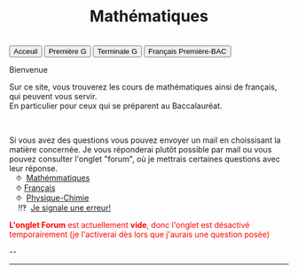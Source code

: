 <html>
 <title>Mathématiques</title>
 <head>
    <meta charset="utf-8"/>
    <link href="style.css" rel="stylesheet" type="text/css"/>
    <meta name="viewport" content="width=device-width, initial-scale=1">
    <link rel="stylesheet" href="https://www.w3schools.com/w3css/4/w3.css">
    <meta name="viewport" content="width=device-width, initial-scale=1" />
    <link rel="stylesheet" href="https://www.w3schools.com/w3css/4/w3.css" />
    <script src="s.js" data-import=""></script>
 </head>
 <body onload="body()">
 <center><h1 id="h1">Mathématiques</h1></center>
 <br>
 <div class="w3-container">
  
 </div>

 <div class="w3-bar w3-black">
  <button class="w3-bar-item w3-button" onclick="openCity('Ac')">Acceuil</button>
  <!--<button class="w3-bar-item w3-button" onclick="openCity('Six')">Sixième</button>
  <button class="w3-bar-item w3-button" onclick="openCity('Cinq')">Cinquième</button>
  <button class="w3-bar-item w3-button" onclick="openCity('Quatre')">Quatrième</button>
  <button class="w3-bar-item w3-button" onclick="openCity('Trois')">Troisième</button>
  <button class="w3-bar-item w3-button" onclick="openCity('Seconde')">Seconde</button>-->
  <button class="w3-bar-item w3-button" onclick="openCity('Première')">Première G</button>
  <button class="w3-bar-item w3-button" onclick="openCity('Terminale')">Terminale G</button>
  <button class="w3-bar-item w3-button" onclick="openCity('Français')">Français Première-BAC</button>
  <!-- <button class="w3-bar-item w3-button" onclick="openCity('Info')">Informatique</button>
  <button class="w3-bar-item w3-button" onclick="openCity('Forum')">Forum</button>-->
 </div>
 <div id="Ac" class="w3-container city">
  <p id="para2">Bienvenue</p>
  <p id="para3">Sur ce site, vous trouverez les cours de mathématiques ainsi de français, qui peuvent vous servir.<br> En particulier pour ceux qui se préparent au Baccalauréat.</p>
 <br>
  <div id="center">
  <p id="para33">Si vous avez des questions vous pouvez envoyer un mail en choissisant la matière concernée. Je vous réponderai plutôt possible par mail ou vous pouvez consulter l'onglet "forum", où je mettrais certaines questions avec leur réponse. 
  <br>&nbsp;&nbsp;&nbsp;⯑ &nbsp;<a title="Question" href="mailto:ozcelebialican2005@gmail.com?subject=J'ai une question%5BMat%5D&body=Ma%20question%20se%20porte%20sur%20les%20mathématiques%20(ne%20changez%20pas%20l'objet%20du%20mail).">Mathémmatiques</a>
  <br>&nbsp;&nbsp;&nbsp;⯑&nbsp;<a title="Question" href="mailto:ozcelebialican2005@gmail.com?subject=J'ai une question%5BFR%5D&body=Ma%20question%20se%20porte%20sur%20le%20français%20 (ne%20changez%20pas%20l'objet%20du%20mail).">Français</a>
  <br>&nbsp;&nbsp;&nbsp;⯑ &nbsp;<a title="Question" href="mailto:ozcelebialican2005@gmail.com?subject=J'ai une question%5BP-C%5D&body=Ma%20question%20se%20porte%20sur%20les%20Physique-Chimie%20(ne%20changez%20pas%20l'objet%20du%20mail).">Physique-Chimie</a>
  <br> &nbsp;&nbsp;&nbsp; ‼‽ &nbsp;<a title="Signaler une erreur" href="mailto:ozcelebialican2005@gmail.com?subject=%5BErreur%5D&body=Ma%20question%20se%20porte%20sur%20le%20français%20 (ne%20changez%20pas%20l'objet%20du%20mail).%0ADans%20l'onglet:%0ANom%20du%20fichier:%0AErreur:">Je signale une erreur!</a>
  </p></div>
  <p><font style="color:red"><b>L'onglet Forum</b> est actuellement <b>vide</b>, donc l'onglet est désactivé temporairement (je l'activerai dès lors que j'aurais une question posée)</font></p>
  <p>--</p> 
  <hr>
 </div>

 <!--
 <div id="Six" class="w3-container city" style="display:none">
 <p id="para1">Sixième</p>
 <p id="para3"><a href="mat/6e/Programme_6.pdf" dowload="" target="_blank"><font style="color:#0000FF;"><u> Programme de l'année</u></font> </a>et<a href="mat/6e/Edt.pdf" dowload="" target="_blank"><font style="color:#0000FF;"><u> Edt</u></font></a> </p>
  <p id="para6">📁 Chapitre 1:</p>
    <ul>
      <li><a href="mat/6e/Chp1/    " dowload="" target="_blank"><p id="para4">📄   </p></a></li>
      <li><a href="mat/6e/Chp1/    " dowload="" target="_blank"><p id="para4">📄   TD-</p></a></li>
      <li><a href="mat/6e/Chp1/    " dowload="" target="_blank"><p id="para4">📄   Correction-TD-</p></a></li>
      <li><a href="mat/6e/Chp1/    " dowload="" target="_blank"><p id="para4">📄   </p></a></li>
   </ul>
 <hr> 
 </div>

 <div id="Cinq" class="w3-container city" style="display:none"> 
  <p id="para1">Cinquième</p>
  <p id="para3"><a href="mat/5e/Programme_5.pdf" dowload="" target="_blank"><font style="color:#0000FF;"><u> Programme de l'année</u></font> </a>et<a href="mat/5e/Edt.pdf" dowload="" target="_blank"><font style="color:#0000FF;"><u> Edt</u></font> </a></p>
  <p id="para6">📁 Chapitre 1:</p>
    <ul>
      <li><a href="mat/5e/Chp1/    " dowload="" target="_blank"><p id="para4">📄   </p></a></li>
      <li><a href="mat/5e/Chp1/    " dowload="" target="_blank"><p id="para4">📄   TD-</p></a></li>
      <li><a href="mat/5e/Chp1/    " dowload="" target="_blank"><p id="para4">📄   Correction-TD-</p></a></li>
      <li><a href="mat/5e/Chp1/    " dowload="" target="_blank"><p id="para4">📄   </p></a></li>
   </ul>
  <hr>
 </div>

 <div id="Quatre" class="w3-container city" style="display:none">
  <p id="para1">Quatrième</p>
  <p id="para3"><a href="mat/4e/Programme_4.pdf" dowload="" target="_blank"><font style="color:#0000FF;"><u> Programme de l'année</u></font></a> et<a href="mat/4e/Edt.pdf" dowload="" target="_blank"><font style="color:#0000FF;"><u> Edt</u></font></a> </p>
  <p id="para6">📁 Chapitre 1:</p>
    <ul>
      <li><a href="mat/4e/Chp1/    " dowload="" target="_blank"><p id="para4">📄   </p></a></li>
      <li><a href="mat/4e/Chp1/    " dowload="" target="_blank"><p id="para4">📄   TD-</p></a></li>
      <li><a href="mat/4e/Chp1/    " dowload="" target="_blank"><p id="para4">📄   Correction-TD-</p></a></li>
      <li><a href="mat/4e/Chp1/    " dowload="" target="_blank"><p id="para4">📄   </p></a></li>
   </ul>
  <hr>
 </div>

 <div id="Tois" class="w3-container city" style="display:none">
  <p id="para1">Troisième</p>
  <p id="para3"><a href="mat/6e/Programme_3.pdf" dowload="" target="_blank"><font style="color:#0000FF;"><u> Programme de l'année</u></font></a> et<a href="mat/3e/Edt.pdf" dowload="" target="_blank"><font style="color:#0000FF;"><u> Edt</u></font></a> </p>
   <p id="para6">📁 Chapitre 1:</p>
    <ul>
      <li><a href="mat/3e/Chp1/    " dowload="" target="_blank"><p id="para4">📄   </p></a></li>
      <li><a href="mat/3e/Chp1/    " dowload="" target="_blank"><p id="para4">📄   TD-</p></a></li>
      <li><a href="mat/3e/Chp1/    " dowload="" target="_blank"><p id="para4">📄   Correction-TD-</p></a></li>
      <li><a href="mat/3e/Chp1/    " dowload="" target="_blank"><p id="para4">📄   </p></a></li>
   </ul>
  <hr>
 </div>

 <div id="Seconde" class="w3-container city" style="display:none">
  <p id="para1">Seconde</p>
  <p id="para3"><a href="mat/2nde/Programme_2.pdf" dowload="" target="_blank"><font style="color:#0000FF;"><u> Programme de l'année</u></font> </a>et<a href="mat/2nde/Edt.pdf" dowload="" target="_blank"><font style="color:#0000FF;"><u> Edt</u></font></a> </p>
  <p id="para6">📁 Chapitre 1:</p>
    <ul>
      <li><a href="mat/2nde/Chp1/    " dowload="" target="_blank"><p id="para4">📄   </p></a></li>
      <li><a href="mat/2nde/Chp1/    " dowload="" target="_blank"><p id="para4">📄   TD-</p></a></li>
      <li><a href="mat/2nde/Chp1/    " dowload="" target="_blank"><p id="para4">📄   Correction-TD-</p></a></li>
      <li><a href="mat/2nde/Chp1/    " dowload="" target="_blank"><p id="para4">📄   </p></a></li>
   </ul>
  <hr>
 </div>

 <div id="Première" class="w3-container city" style="display:none">
  <p id="para1">Première</p>
  <p id="para3"><a href="mat/1re/Programme_1.pdf" dowload="" target="_blank"><font style="color:#0000FF;"><u> Programme de l'année</u></font></a> et<a href="mat/1re/Edt.pdf" dowload="" target="_blank"><font style="color:#0000FF;"><u> Edt</u></font></a> </p>
  <p id="para6">📁 Chapitre 1:</p>
    <ul>
      <li><a href="mat/1re/Chp1/    " dowload="" target="_blank"><p id="para4">📄   </p></a></li>
      <li><a href="mat/1re/Chp1/    " dowload="" target="_blank"><p id="para4">📄   TD-</p></a></li>
      <li><a href="mat/1re/Chp1/    " dowload="" target="_blank"><p id="para4">📄   Correction-TD-</p></a></li>
      <li><a href="mat/1re/Chp1/    " dowload="" target="_blank"><p id="para4">📄   </p></a></li>
   </ul>
  <hr>
 </div>-->

 <div id="Terminale" class="w3-container city" style="display:none">
  <p id="para1">Terminale Générale</p>
  <p id="para3"><a href="mat/Tle/Programme_T-G.pdf" dowload="" target="_blank"><font style="color:#0000FF;"><u> Programme de l'année</u></font> </a>et<a href="mat/Tle/Edt.pdf" dowload="" target="_blank"><font style="color:#0000FF;"><u> Edt</u></font></a> </p>
  <p id="para6">📁  Equations différentielles</p>
    <ul>
      <li><a href="mat/Tle/ED/Cours-equations_differentielles.pdf" dowload="" target="_blank"><p id="para4">📄   Cours-Equations differentielles</p></a></li>
      <li><a href="mat/Tle/ED/TD-equations_differentielles.pdf" dowload="" target="_blank"><p id="para4">📄   TD-Equations differentielles</p></a></li>
      <li><a href="mat/Tle/ED/TD-equations_differentielles-correction.pdf" dowload="" target="_blank"><p id="para4">📄   Correction-Equations differentielles</p></a></li>
      <li><a href="mat/Tle/ED/ED_complement_PC.pdf" dowload=""  target="_blank"><p id="para4">📄  Complément du cours - Physique-chimie </p></a></li>
   </ul>
  <p></p>
  <hr>
 </div>

 <div id="Français" class="w3-container city" style="display:none"> <div class="w3-container">
  <center><p id="para1">Français- Première - BAC</p></center>
  <div id="center">
  <p id="para33" style="border: 1px solid black; padding: 10px;"> <font style="color:#FF10FF;">⨝</font>Je vous conseille vivement utiliser <a href="https://cnrtl.fr/definition/" target="_blank"><font style="color:#0000FF;"><u>CNRTL</u></font></a>, un dictionnaire en ligne (une référence de pluparts des professeurs) ou si vous ne vous maîtrisez pas la langue française :<a href="https://www.wordreference.com/fr/" target="Fenêtre définie"><font style="color:#0000FF;"><u>WordReference</u></font></a>
  <br><font style="color:#0CF0FF;"> ⨝</font> Vous avez, dans les fichier ci-dessus, certaines questions (signalées par "¿" en début des questions).<br>Je vous invite à réfléchir à ses questions qui peuvent être très utiles pour la compréhension de certains passages ou pour une dissertation.
  <br><font style="color:#8C62F0;"> ⨝</font> Vous pouvez, si vous voulez, m'envoyer un plan de dissertation (ou rédigée toute entière) ou une explication de texte (rédigée ou pas) que vous avez faits, afin que je puisse vous donner quelques conseilles. (Cela ne serait pas une "correction" d'un professeur, bien évidement). <a title="Correction" href="mailto:ozcelebialican2005@gmail.com?subject=Dissertation ou Explication de texte%5BFR%5D&body=(ne%20changez%20pas%20l'objet%20du%20mail).%0APréciser%20le%20 Sujet%20s'il%20s'agit%20d'une%20dissertation:%0A%0AS'il%20s'agit%20d'une%20Explication d'un%20texte%20préciser%20le%20 titre%20 de %20l'œuvre%20 associée%20 et %20le %20 numéro(1,2,3,4,5):">Cliquez <font style="color:#0000FF;"><u>ici</u></font> pour envoyer votre travail.</a>
  <br><font style="color:#FF9909;">⨝ ⨝</font> S pour "Séance"</p></div>
   <button onclick="myFunction('Demo2')" class="w3-button w3-block w3-white w3-left-align"><p id="para2">📚- Programme officiel- Français pour  2024-2025</p></button>
     <div id="Demo2" class="w3-hide w3-container w3-light-grey">  
    <ul>
        <li><a href="fr/2024-2025-G.pdf" dowload="" target="_blank"><p id="para4">Les œuvres au programme de Première Générale</p></a></li>
        <li><p id="para4"><a href="fr/2024-2025-T.pdf" dowload="" target="_blank">Les œuvres au programme de Première Technologique</a></p></li> 
    </ul></div>
    <button onclick="myFunction('Demo4')" class="w3-button w3-block w3-white w3-left-align"><p id="para2">📘-Arthur RIMBAUD, <i>Cahier de Douai</i></p></button>
      <div id="Demo4" class="w3-hide w3-container w3-light-grey"> 
        <ul>
            <li><a href="fr/Douai/Rimbaud-Cahier_de_Douai.pdf" dowload="" target="_blank"><p id="para4">📜   Présentation de l'œuvre-S1</p></a></li>
            <!--<li><a href="fr/" dowland="" target="_blank"><p id="para4">📜   Biographie de l'auteur-S2</p></a></li>-->
            <!--<li><a href="fr/" dowland="" target="_blank"><p id="para4">📜   Structure de l'œuvre-S3</p></a></li> -->
            <!--<li><a href="fr/" dowland="" target="_blank"><p id="para4">📜   Quelques citations-S4</p></a></li> -->
            <li><p id="para4">📑  Explications de texte </p><ol type="A">
                    <li><a href="fr/Douai/Explication_de_texte-1-Cahier_de_Douai.pdf" dowload="" target="_blank"><p id="para4">Explication de texte 1 : Vénus Anadyomène</p></a></li>
                   <li><a href="fr/Douai/Explication_de_texte-2-Cahier_de_Douai.pdf" dowload="" target="_blank"><p id="para4">Explication de texte 2 :Le Mal</p></a></li>
                   <li><a href="fr/Douai/Explication_de_texte-3-Cahier_de_Douai.pdf" dowload="" target="_blank"><p id="para4">Explication de texte 3 :Le Dormeur du val </p></a></li>
                   <li><a href="fr/Douai/Explication_de_texte-4-Cahier_de_Douai.pdf" dowload="" target="_blank"><p id="para4">Explication de texte 4 : La Maline </p></a></li>
                   <li><a href="fr/Douai/Explication_de_texte-5-Cahier_de_Douai.pdf" dowload="" target="_blank"><p id="para4">Explication de texte 5 : Rêvé pour l'hiver </p></a></li>
               </ol></li> 
        </ul>  </div>  
    <p id="para2">📗-Abbé Prévost, <i>Manon Lescaut</i></p>
        <ul>
            <li><a href="fr/Lescaut/Abbé_Prevost-Manon_Lescaut.pdf" dowload="" target="_blank"><p id="para4">📜   Présentation de Parcours-S1</p></a></li>
            <!--<li><a href="fr/Lescaut/ .pdf" dowload=""><p id="para4" target="_blank">📜   Présentation de l'œuvre-S2</p></a></li>
            <li><a href="fr/Lescaut/Structure-Manon_Lescaut.pdf" dowload="" target="_blank"><p id="para4">📜   Structure de l'œuvre-S3 </p></a></li>
            <li><a href="fr/Lescaut/Cit-Manon_Lescaut.pdf" dowload="" target="_blank"><p id="para4📜   Quelques citations -S4</p></a></li>-->
        </ul> 
        <p id="para2">📗-Honoré de Balzac, <i>La Peau de chagrin</i></p>
        <ul>
            <li><a href="fr/Chagrin/Honore_de_Balzac-La_Peau_de_chagrin.pdf"  dowload="" target="_blank"><p id="para4">📜  Présentation de Parcours-S1</p></a></li>
            <!--<li><a href="fr/ .pdf" dowload="" target="_blank"><p id="para4">📜   Présentation de l'œuvre-S2</p></a></li>-->
            <!--<li><a href="fr/" dowland="" target="_blank"><p id="para4">📜   Structure de l'œuvre-S3</p></a></li> -->
            <!--<li><a href="fr/" dowland="" target="_blank"><p id="para4">📜   Quelques citations-S4</p></a></li> -->
         </ul> 
      <button onclick="myFunction('Demo3')" class="w3-button w3-block w3-white w3-left-align"><p id="para2">📙-Olympe de Gouges,<br> <i>La Déclaration des droits de la femme et de la citoyenne</i></p></button>
        <div id="Demo3" class="w3-hide w3-container w3-light-grey"> 
          <ul>
             <li><a href="fr/DDFC/Olympes_de_Gouges-DDFC.pdf" dowload="" target="_blank"><p id="para4">📜  Présentation de Parcours-S1</p></a></li>
             <!--<li><a href="fr/ .pdf" dowload="" target="_blank"><p id="para4">Présentation de l'œuvre-2</p></a></li>-->
             <li><a href="fr/DDFC/Structure-DDFC.pdf" dowload="" target="_blank"><p id="para4">📜  Structure de l'œuvre-S3 </p></a></li>
             <li><a href="fr/DDFC/Cit-DDFC.pdf" dowload="" target="_blank"><p id="para4">📜Quelques citations-S4</p></a></li>
             <li><p id="para4">📑  Explications de texte </p><ol type="A">
                    <li><a href="fr/DDFC/Explication_de_texte-1-DDFC.pdf" dowload="" target="_blank"><p id="para4">Explication de texte 1 : Exhortation aux hommes </p></a></li>
                   <li><a href="fr/DDFC/Explication_de_texte-2-DDFC.pdf" dowload="" target="_blank"><p id="para4">Explication de texte 2 : Préambule</p></a></li>
                   <li><a href="fr/DDFC/Explication_de_texte-3-DDFC.pdf" dowload="" target="_blank"><p id="para4">Explication de texte 3 : Postambule </p></a></li>
                   <li><a href="fr/DDFC/Explication_de_texte-4-DDFC.pdf" dowload="" target="_blank"><p id="para4">Explication de texte 4 :  Théroigne de Méricourt, Discours prononcé à la Société fraternelle des minimes, (1792)</p></a></li>
                   <li><a href="fr/DDFC/Explication_de_texte-5-DDFC.pdf" dowload="" target="_blank"><p id="para4">Explication de texte 5 :  </p></a></li>
               </ol></li> 
             <li> <p id="para4">Je vous ajoute un document complémentaire qui est fait pour une classe UPE2A qui reprend la contexte historique:  <a href="fr/DDFC/Revolution_française.pdf" dowload="" target="_blank"><u>Révolution française</u></a>  et la       <a href="fr/DDFC/fiche-R_F.pdf" dowload="" target="_blank"><u>fiche de l'activité 2</u></a> </p></li>     
         </ul>
        </div>
       <p id="para2">📕- Pierre Corneille, <i>Le Menteur</i></p>
        <ul>
            <li><a href="fr/Menteur/Corneille-Le_Menteur-Parcours.pdf" dowload="" target="_blank"><p id="para4">📜   Présentation de l'œuvre-S1</p></a></li>
            <!--<li><a href="fr/" dowland="" target="_blank"><p id="para4">📜   Biographie de l'auteur-2</p></a></li>-->
            <!--<li><a href="fr/" dowland="" target="_blank"><p id="para4">📜   Structure de l'œuvre-S3</p></a></li> -->
            <!--<li><a href="fr/" dowland="" target="_blank"><p id="para4">📜   Quelques citations-S4</p></a></li> -->
        </ul>    
        <!-- <p id="para2">📕- Alfred de Musset, <i>On ne badine pas avec l'amour</i></p>
        <ul>
            <li><a href="fr/Amour/   " dowload="" target="_blank"><p id="para4">📜   Présentation de l'œuvre-S1</p></a></li>
            !--<li><a href="fr/" dowland="" target="_blank"><p id="para4">📜   Biographie de l'auteur-2</p></a></li>--
            !--<li><a href="fr/" dowland="" target="_blank"><p id="para4">📜   Structure de l'œuvre-S3</p></a></li> --
            !--<li><a href="fr/" dowland="" target="_blank"><p id="para4">📜   Quelques citations-S4</p></a></li> --
        </ul> 
         <p id="para2">📕- Nathalie Sarraute, <i>Le Menteur</i></p>
        <ul>
            <li><a href="fr/oui-non/    " dowload="" target="_blank"><p id="para4">📜   Présentation de l'œuvre-S1</p></a></li>
            !--<li><a href="fr/" dowland="" target="_blank"><p id="para4">📜   Biographie de l'auteur-2</p></a></li>--
            !--<li><a href="fr/" dowland="" target="_blank"><p id="para4">📜   Structure de l'œuvre-S3</p></a></li> --
            !--<li><a href="fr/" dowland="" target="_blank"><p id="para4">📜   Quelques citations-S4</p></a></li> --
        </ul>-->
   <button onclick="myFunction('Demo1')" class="w3-button w3-block w3-white w3-left-align"><p id="para2">🗂-Sujets de dissertation</p></button>
     <div id="Demo1" class="w3-hide w3-container w3-light-grey">    
            <ul>
            <li><a href="fr/Douai/Dis-Cahier_de_Douai.pdf" dowland="" target="_blank"><p id="para4">🖋️Arthur RIMBAUD, <i> Cahier de Douai</i></p></a></li>
            <li><a href="fr/Chagrin/Dis-Peau_de_chagrin.pdf" dowland="" target="_blank"><p id="para4">🖋️Honoré de Balzac, <i>La Peau de chagrin</i></p></a> </li>
            <li><a href="fr/Lescaut/Dis-Manon_Lescaut.pdf" dowland="" target="_blank"><p id="para4">🖋️Abbé Prévost, <i>Manon Lescaut </i></p></a> </li>
            <li><a href="fr/DDFC/Dis-DDFC.pdf" dowland="" target="_blank"><p id="para4">🖋️Olympe de Gouges, <i>Déclaration des droits de la femme et de la citoyenne </i></p></a> </li>
            <li><a href="fr/Amour/Dis-On_ne_badine_pas_avec_l_amour.pdf" target="_blank"><p id="para4">🖋️Alfred de Musset, <i>On ne badine pas avec l'amour </i></p></a> </li>
            <li><a href="fr/Menteur/Dis-Le_Menteur.pdf" target="_blank"><p id="para4">🖋️Corneille, <i>Le Menteur  </i></p></a> </li>
            <li><a href="fr/oui-non/Dis-Pour_un_oui_ou_pour_un_non.pdf" target="_blank"><p id="para4">🖋️Nathalie Sarraute, <i>Pour un oui ou pour un non </i></p></a> </li>
            <li><a href="fr/sujet-de-BAC-2024.pdf" dowland="" target="_blank"><p id="para4">📝Sujets de Bac  de l'épreuve de 2024 </p></a> </li>
         </ul>
      </div>
    <hr>
 </div></div>


 <!--<div id="Info" class="w3-container city" style="display:none">
  <p id="para2">-</p>
  <p>--</p> 
  <hr>
 </div>-->
 <!--<div id="Forum" class="w3-container city" style="display:none">
  <p id="para2">-</p>
  <p>--</p> 
  <hr>
 </div>-->


 <!--hyperlien 
 <a href="fr/                    .pdf" dowload="" target="_blank">   #Français
 <a href="mat/                  .pdf" dowload="" target="_blank">       #Mathématiques 
 -->
 

 <!--🗂📙📗📘📚📕📔📒📝💻📓🖋️-->

 <script>
 function openCity(cityName) {
  var i;
  var x = document.getElementsByClassName("city");
  for (i = 0; i < x.length; i++) {
    x[i].style.display = "none";  
  }
  document.getElementById(cityName).style.display = "block";  
 }
 </script>
  <script>
 function myFunction(id) {
  var x = document.getElementById(id);
  if (x.className.indexOf("w3-show") == -1) {
    x.className += " w3-show";
    x.previousElementSibling.className = 
    x.previousElementSibling.className.replace("w3-white", "w3-yellow");
  } else { 
    x.className = x.className.replace(" w3-show", "");
    x.previousElementSibling.className = 
    x.previousElementSibling.className.replace("w3-yellow", "w3-white");
  }
 }
 </script>